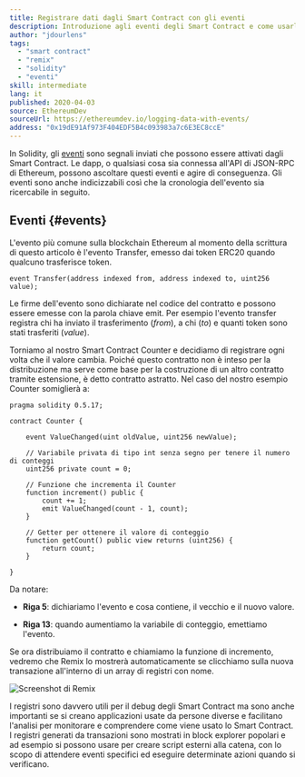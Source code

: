 ```yaml
---
title: Registrare dati dagli Smart Contract con gli eventi
description: Introduzione agli eventi degli Smart Contract e come usarli per registrare dati
author: "jdourlens"
tags:
  - "smart contract"
  - "remix"
  - "solidity"
  - "eventi"
skill: intermediate
lang: it
published: 2020-04-03
source: EthereumDev
sourceUrl: https://ethereumdev.io/logging-data-with-events/
address: "0x19dE91Af973F404EDF5B4c093983a7c6E3EC8ccE"
---
```


In Solidity, gli [eventi](/developers/docs/smart-contracts/anatomy/#events-and-logs) sono segnali inviati che possono essere attivati dagli Smart Contract. Le dapp, o qualsiasi cosa sia connessa all'API di JSON-RPC di Ethereum, possono ascoltare questi eventi e agire di conseguenza. Gli eventi sono anche indicizzabili così che la cronologia dell'evento sia ricercabile in seguito.

## Eventi {#events}

L'evento più comune sulla blockchain Ethereum al momento della scrittura di questo articolo è l'evento Transfer, emesso dai token ERC20 quando qualcuno trasferisce token.

```solidity
event Transfer(address indexed from, address indexed to, uint256 value);
```

Le firme dell'evento sono dichiarate nel codice del contratto e possono essere emesse con la parola chiave emit. Per esempio l'evento transfer registra chi ha inviato il trasferimento (_from_), a chi (_to_) e quanti token sono stati trasferiti (_value_).

Torniamo al nostro Smart Contract Counter e decidiamo di registrare ogni volta che il valore cambia. Poiché questo contratto non è inteso per la distribuzione ma serve come base per la costruzione di un altro contratto tramite estensione, è detto contratto astratto. Nel caso del nostro esempio Counter somiglierà a:

```solidity
pragma solidity 0.5.17;

contract Counter {

    event ValueChanged(uint oldValue, uint256 newValue);

    // Variabile privata di tipo int senza segno per tenere il numero di conteggi
    uint256 private count = 0;

    // Funzione che incrementa il Counter
    function increment() public {
        count += 1;
        emit ValueChanged(count - 1, count);
    }

    // Getter per ottenere il valore di conteggio
    function getCount() public view returns (uint256) {
        return count;
    }

}
```

Da notare:

- **Riga 5**: dichiariamo l'evento e cosa contiene, il vecchio e il nuovo valore.

- **Riga 13**: quando aumentiamo la variabile di conteggio, emettiamo l'evento.

Se ora distribuiamo il contratto e chiamiamo la funzione di incremento, vedremo che Remix lo mostrerà automaticamente se clicchiamo sulla nuova transazione all'interno di un array di registri con nome.

![Screenshot di Remix](./remix-screenshot.png)

I registri sono davvero utili per il debug degli Smart Contract ma sono anche importanti se si creano applicazioni usate da persone diverse e facilitano l'analisi per monitorare e comprendere come viene usato lo Smart Contract. I registri generati da transazioni sono mostrati in block explorer popolari e ad esempio si possono usare per creare script esterni alla catena, con lo scopo di attendere eventi specifici ed eseguire determinate azioni quando si verificano.

